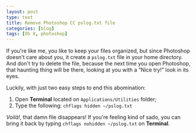 ```yaml
---
layout: post
type: text
title: Remove Photoshop CC pslog.txt file
categories: [blog]
tags: [OS X, photoshop]
---
```


If you're like me, you like to keep your files organized, but since Photoshop doesn't care about you, it create a `pslog.txt` file in your home directory. And don't try to delete the file, because the next time you open Photoshop, that haunting thing will be there, looking at you with a “Nice try!” look in its eyes.

Luckily, with just two easy steps to end this abomination:

1. Open **Terminal** located on `Applications/Utilities` folder;
2. Type the following: `chflags hidden ~/pslog.txt`

<em lang="fr">Voilà!</em>, that damn file disappears! If you're feeling kind of sado, you can bring it back by typing `chflags nohidden ~/pslog.txt` on **Terminal**.